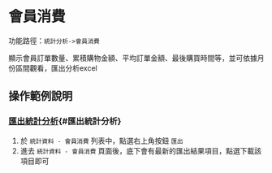 #  會員消費

功能路徑：`統計分析->會員消費`


顯示會員訂單數量、累積購物金額、平均訂單金額、最後購買時間等，並可依據月份區間觀看，匯出分析excel





##  操作範例說明


### [匯出統計分析](/guide/statistic-member-order#匯出統計分析){#匯出統計分析}

1. 於 `統計資料 - 會員消費` 列表中，點選右上角按鈕 `匯出` 
2. 進去 `統計資料 - 會員消費` 頁面後，底下會有最新的匯出結果項目，點選下載該項目即可
